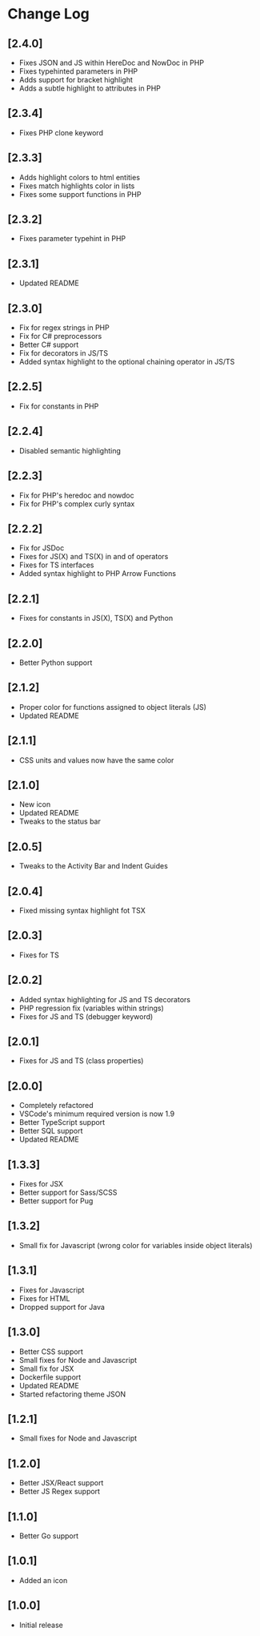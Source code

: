 # Change Log

## [2.4.0]
- Fixes JSON and JS within HereDoc and NowDoc in PHP
- Fixes typehinted parameters in PHP
- Adds support for bracket highlight
- Adds a subtle highlight to attributes in PHP

## [2.3.4]
- Fixes PHP clone keyword

## [2.3.3]
- Adds highlight colors to html entities
- Fixes match highlights color in lists
- Fixes some support functions in PHP

## [2.3.2]
- Fixes parameter typehint in PHP

## [2.3.1]
- Updated README

## [2.3.0]
- Fix for regex strings in PHP
- Fix for C# preprocessors
- Better C# support
- Fix for decorators in JS/TS
- Added syntax highlight to the optional chaining operator in JS/TS

## [2.2.5]
- Fix for constants in PHP

## [2.2.4]
- Disabled semantic highlighting

## [2.2.3]
- Fix for PHP's heredoc and nowdoc
- Fix for PHP's complex curly syntax

## [2.2.2]
- Fix for JSDoc
- Fixes for JS(X) and TS(X) in and of operators
- Fixes for TS interfaces
- Added syntax highlight to PHP Arrow Functions

## [2.2.1]
- Fixes for constants in JS(X), TS(X) and Python

## [2.2.0]
- Better Python support

## [2.1.2]
- Proper color for functions assigned to object literals (JS)
- Updated README

## [2.1.1]
- CSS units and values now have the same color

## [2.1.0]
- New icon
- Updated README
- Tweaks to the status bar

## [2.0.5]
- Tweaks to the Activity Bar and Indent Guides

## [2.0.4]
- Fixed missing syntax highlight fot TSX

## [2.0.3]
- Fixes for TS

## [2.0.2]
- Added syntax highlighting for JS and TS decorators
- PHP regression fix (variables within strings)
- Fixes for JS and TS (debugger keyword)

## [2.0.1]
- Fixes for JS and TS (class properties)

## [2.0.0]
- Completely refactored
- VSCode's minimum required version is now 1.9
- Better TypeScript support
- Better SQL support
- Updated README

## [1.3.3]
- Fixes for JSX
- Better support for Sass/SCSS
- Better support for Pug

## [1.3.2]
- Small fix for Javascript (wrong color for variables inside object literals)

## [1.3.1]
- Fixes for Javascript
- Fixes for HTML
- Dropped support for Java

## [1.3.0]
- Better CSS support
- Small fixes for Node and Javascript
- Small fix for JSX
- Dockerfile support
- Updated README
- Started refactoring theme JSON

## [1.2.1]
- Small fixes for Node and Javascript

## [1.2.0]
- Better JSX/React support
- Better JS Regex support

## [1.1.0]
- Better Go support

## [1.0.1]
- Added an icon

## [1.0.0]
- Initial release
